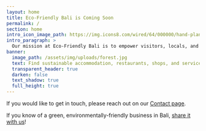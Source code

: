 ```yaml
---
layout: home
title: Eco-Friendly Bali is Coming Soon
permalink: /
section: home
intro_icon_image_path: https://img.icons8.com/wired/64/000000/hand-planting.png
intro_paragraph: >
  Our mission at Eco-Friendly Bali is to empower visitors, locals, and expats to make environmentally-sustainable, earth-friendly choices while on the beautiful island of Bali. This site's seedlings are still being planted, so please check back soon!
banner:
  image_path: /assets/img/uploads/forest.jpg
  text: Find sustainable accommodation, restaurants, shops, and services in Bali.
  transparent_header: true
  darken: false
  text_shadow: true
  full_height: true
---
```

If you would like to get in touch, please reach out on our [Contact page](/contact).

If you know of a green, environmentally-friendly business in Bali, [share it with us](/contact)!
